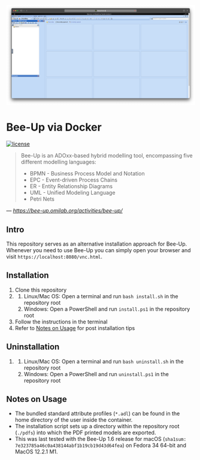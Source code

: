 ![Screenshot](SCREENSHOT.jpg)

# Bee-Up via Docker

[![license](https://img.shields.io/github/license/realk1ko/beeup-docker.svg)](https://github.com/realk1ko/beeup-docker/blob/master/LICENSE)

> Bee-Up is an ADOxx-based hybrid modelling tool, encompassing five different modelling languages:
> * BPMN - Business Process Model and Notation
> * EPC - Event-driven Process Chains
> * ER - Entity Relationship Diagrams
> * UML - Unified Modeling Language
> * Petri Nets

_&#8213; https://bee-up.omilab.org/activities/bee-up/_

## Intro
This repository serves as an alternative installation approach for Bee-Up. Whenever you need to use Bee-Up you can 
simply open your browser and visit `https://localhost:8080/vnc.html`.

## Installation
1) Clone this repository
2) 
   1) Linux/Mac OS: Open a terminal and run `bash install.sh` in the repository root
   2) Windows: Open a PowerShell and run `install.ps1` in the repository root
3) Follow the instructions in the terminal
4) Refer to [Notes on Usage](#notes-on-usage)  for post installation tips

## Uninstallation
1) 
   1) Linux/Mac OS: Open a terminal and run `bash uninstall.sh` in the repository root
   2) Windows: Open a PowerShell and run `uninstall.ps1` in the repository root

## Notes on Usage
- The bundled standard attribute profiles (`*.adl`) can be found in the home directory of the user inside the container.
- The installation script sets up a directory within the repository root (`./pdfs`) into which the PDF printed models
  are exported.
- This was last tested with the Bee-Up 1.6 release for macOS (`sha1sum: 7e323785a46c0a438144abf1b19cb19d43d64fea`)
on Fedora 34 64-bit and MacOS 12.2.1 M1.

